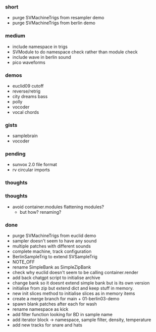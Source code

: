 ### short 

- purge SVMachineTrigs from resampler demo
- purge SVMachineTrigs from berlin demo

### medium

- include namespace in trigs
- SVModule to do namespace check rather than module check
- include wave in berlin sound
- pico waveforms

### demos

- euclid09 cutoff 
- reverse/retrig
- city dreams bass
- polly
- vocoder
- vocal chords

### gists

- samplebrain
- vocoder

### pending

- sunvox 2.0 file format
- rv circular imports

### thoughts

### thoughts

- avoid container.modules flattening modules?
  - but how? renaming?

### done

- purge SVMachineTrigs from euclid demo
- sampler doesn't seem to have any sound
- multiple patches with different sounds
- complete machine, track configuration
- BerlinSampleTrig to extend SVSampleTrig
- NOTE_OFF
- rename SimpleBank as SimpleZipBank
- check why euclid doesn't seem to be calling container.render
- add back chatgpt script to initialise archive 
- change bank so it doesnt extend simple bank but is its own version
- initialise from zip but extend dict and keep stuff in memory.
- new init slices method to initialise slices as in memory items 
- create a merge branch for main + 01-berlin03-demo
- spawn blank patches after each for wash
- rename namespace as kick
- add filter function looking for BD in sample name
- add iterator block -> namespace, sample filter, density, temperature
- add new tracks for snare and hats 

